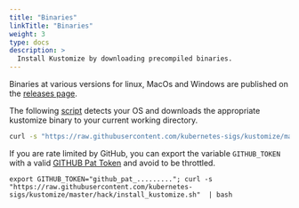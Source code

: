 ```yaml
---
title: "Binaries"
linkTitle: "Binaries"
weight: 3
type: docs
description: >
  Install Kustomize by downloading precompiled binaries.
---
```


Binaries at various versions for linux, MacOs and Windows are published on the [releases page].

The following [script] detects your OS and downloads the appropriate kustomize binary to your
current working directory.

```bash
curl -s "https://raw.githubusercontent.com/kubernetes-sigs/kustomize/master/hack/install_kustomize.sh"  | bash
```
If you are rate limited by GitHub, you can export the variable `GITHUB_TOKEN` with a valid [GITHUB Pat Token] and avoid to be throttled.

```
export GITHUB_TOKEN="github_pat_........."; curl -s "https://raw.githubusercontent.com/kubernetes-sigs/kustomize/master/hack/install_kustomize.sh"  | bash
```

[releases page]: https://github.com/kubernetes-sigs/kustomize/releases
[script]: https://raw.githubusercontent.com/kubernetes-sigs/kustomize/master/hack/install_kustomize.sh
[GITHUB Pat Token]: https://docs.github.com/en/authentication/keeping-your-account-and-data-secure/managing-your-personal-access-tokens
